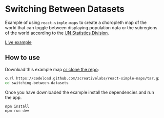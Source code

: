 
# Switching Between Datasets

Example of using `react-simple-maps` to create a choropleth map of the world that can toggle between displaying population data or the subregions of the world according to the [UN Statistics Division](https://unstats.un.org/unsd/methodology/m49/).

[Live example](https://www.react-simple-maps.io/switching-between-datasets)

## How to use

Download this example map [or clone the repo](https://github.com/zcreativelabs/react-simple-maps):

```bash
curl https://codeload.github.com/zcreativelabs/react-simple-maps/tar.gz/master | tar -xz --strip=2 react-simple-maps-master/examples/switching-between-datasets
cd switching-between-datasets
```

Once you have downloaded the example install the dependencies and run the app.

```bash
npm install
npm run dev
```
